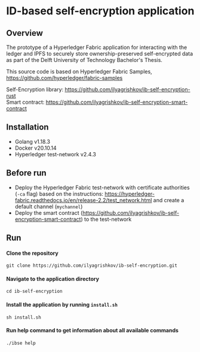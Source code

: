 # ID-based self-encryption application

## Overview
The prototype of a Hyperledger Fabric application for interacting with the ledger and IPFS to securely store ownership-preserved self-encrypted data as part of the Delft University of Technology Bachelor's Thesis.

This source code is based on Hyperledger Fabric Samples, https://github.com/hyperledger/fabric-samples   

Self-Encryption library: https://github.com/ilyagrishkov/ib-self-encryption-rust  
Smart contract: https://github.com/ilyagrishkov/ib-self-encryption-smart-contract

## Installation
* Golang v1.18.3
* Docker v20.10.14
* Hyperledger test-network v2.4.3

## Before run
* Deploy the Hyperledger Fabric test-network with certificate authorities (`-ca` flag) based on the instructions: https://hyperledger-fabric.readthedocs.io/en/release-2.2/test_network.html and create a default channel (`mychannel`)
* Deploy the smart contract (https://github.com/ilyagrishkov/ib-self-encryption-smart-contract) to the test-network


## Run

#### Clone the repository
```shell
git clone https://github.com/ilyagrishkov/ib-self-encryption.git
```

#### Navigate to the application directory
```shell
cd ib-self-encryption
```

#### Install the application by running `install.sh`
```shell
sh install.sh
```

#### Run help command to get information about all available commands
```shell
./ibse help
```
